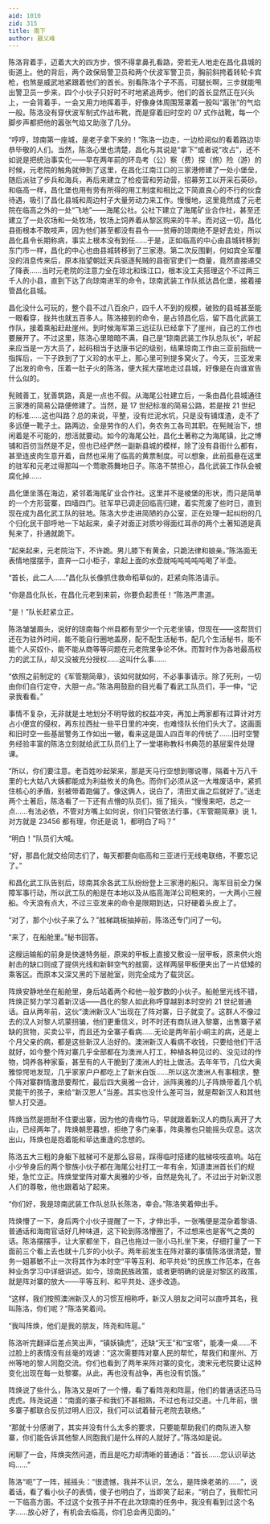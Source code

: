 ```yaml
---
aid: 1010
zid: 315
title: 南下
author: 聂义峰
---
```


陈洛背着手，迈着大大的四方步，恨不得拿鼻孔看路，旁若无人地走在昌化县城的街道上。他的背后，两个政保局警卫员和两个伏波军警卫员，胸前斜挎着转轮卡宾枪，也煞是威武地紧跟着他们的首长。别看陈洛个子不高，可腿长啊，三步就能甩出警卫员一步来，四个小伙子只好时不时地紧追两步。他们的首长显然正在兴头上，一会背着手，一会又用力地挥着手，好像身体周围笼罩着一股叫“嚣张”的气焰一般。陈洛没有穿伏波军制式作战布靴，而是穿着旧时空的 07 式作战靴，每一个脚步声都把他的嚣张气焰又助涨了几分。

“哼哼，琼南第一座城，是老子拿下来的！”陈洛一边走，一边检阅似的看着路边毕恭毕敬的人们。当然，陈洛心里也清楚，昌化与其说是“拿下”或者说“攻占”，还不如说是把统治事实化——早在两年前的环岛考（公）察（费）探（旅）险（游）的时候，元老院的触角就伸到了这里，在昌化江南江口的三家港修建了一处小堡垒，随后派驻了步兵和海兵，再后来建立了检疫营和劳动营，招募劳工以开采石英砂。和临高一样，昌化堡也用有劳有所得的用工制度和相比之下简直良心的不行的伙食待遇，吸引了昌化县城和周边村子大量劳动力来工作。慢慢地，这里竟然成了元老院在临高之外的一处“飞地”——海尾公社。公社下建立了海尾矿业合作社，甚至还建立了一处农场和一处牧场，牧场上饲养着从黎区购来的牛羊。而对这一切，昌化县衙根本不敢吱声，因为他们甚至都没有县令——贫瘠的琼南绝不是好去处，所以昌化县令长期称病，事实上根本没有到任……于是，正如临高的中心由县城转移到东门市一样，昌化的中心也由县城转移到了三家港。第二次反围剿，何如宾全军覆没的消息传来后，原本指望朝廷天兵驱逐髡贼的县衙官吏们一商量，竟然直接递交了降表……当时元老院的注意力全在琼北和珠江口，根本没工夫搭理这个不过两三千人的小县，直到下达了向琼南进军的命令，琼南武装工作队抵达昌化堡，接着接管昌化县城。

昌化没什么可玩的，整个县不过八百余户，四千人不到的规模，破败的县城甚至能一眼看穿，拢共也就五百多人。陈洛接到的命令，是占领昌化后，留下昌化武装工作队，接着乘船赶赴崖州。到时候海军第三远征队已经拿下了崖州，自己的工作也要展开了。不过这里，陈洛心里暗暗不满，自己是“琼南武装工作队总队长”，听起来应当是一方大员了，起码相当于达康书记的级别，结果琼南工作由三亚前指统一指挥后，一下子跌到了丁义珍的水平上，那心里可别提多窝火了。今天，三亚发来了出发的命令，压着一肚子火的陈洛，便大摇大摆地走过县城，好像是在向谁宣告什么似的。

髡贼善工，犹善筑路，真是一点也不假。从海尾公社建立后，一条由昌化县城通往三家港的简易公路便修建了。当然，是 17 世纪标准的简易公路，若是按 21 世纪的标准……这也叫路？总的来说，平整，没有烂泥水坑，只是没有铺煤渣，走不了多远便一靴子土。路两边，全是劳作的人们，务农务工各司其职。在髡贼治下，想闲着是不可能的，想活就要动。如今的海尾公社，昌化土著称之为海尾镇，比之博铺和百仞当然是不足，但也已经俨然一副新县城的模样，除了没有县衙什么都有，甚至连皮肉生意开着，自然也采用了临高的黄票制度。可以想象，此前孤悬在这里的驻军和元老过得那叫一个莺歌燕舞地日子。陈洛不禁担心，昌化武装工作队会被腐化掉……

昌化堡坐落在海边，紧邻着海尾矿业合作社。这里并不是棱堡的形状，而只是简单的一个方形营寨，四墙四门。驻军早已调走回临高归建，着实荒废了些时日，直到现在成为昌化武工队的驻地。陈洛大步走进简陋的办公室，正在处理一起纠纷的几个归化民干部呼地一下站起来，桌子对面正对质吵得面红耳赤的两个土著知道是真髡来了，扑通就跪下。

“起来起来，元老院治下，不许跪。男儿膝下有黄金，只跪法律和娘亲。”陈洛面无表情地摆摆手，直奔一口小柜子，拿起上面的水壶就吨吨吨吨吨喝了半壶。

“首长，此二人……”昌化队长像抓住救命稻草似的，赶紧向陈洛请示。

“你是昌化队长，在昌化元老到来前，你要负起责任！”陈洛严肃道。

“是！”队长赶紧立正。

陈洛皱皱眉头，说好的琼南每个州县都有至少一个元老坐镇，但现在——这帮货们还在为驻外时间，能不能自行圈地盖房，配不配生活秘书，配几个生活秘书，能不能个人买奴仆，能不能从商等等问题在元老院里争论不休。而暂时作为各地最高权力的武工队，却又没被充分授权……这叫什么事……

“依照之前制定的《军管期简章》，该如何就如何，不必事事请示。除了死刑，一切由你们自行定夺，大胆一点。”陈洛用鼓励的目光看了看武工队员们，手一伸，“记录我看看。”

事情不复杂，无非就是土地划分不明导致的权益冲突，再加上两家都有过算计对方占小便宜的侵权，再东拉西扯一些平日里的冲突，也难怪队长他们头大了。这画面和旧时空一些基层警务工作如出一辙，看来这是国人四百年的传统了……旧时空警务经验丰富的陈洛立刻就给武工队员们上了一堂堪称教科书典范的基层案件处理课。

“所以，你们要注意。老百姓吵起架来，那是天马行空想到哪说哪，隔着十万八千里的七大姑八大姨都能成为利益攸关的角色。而你们必须从这一大堆废话中，紧抓住核心的矛盾，别被带着跑偏了。像这俩人，说白了，清田丈亩之后就好了。”送走两个土著后，陈洛看了一下还有点懵的队员们，摇了摇头，“慢慢来吧，总之一点……有法必依，不管对方嘴上如何说，你们只管依法行事，《军管期简章》说 1，对方就是 23456 都有理，你还是说 1，都明白了吗？”

“明白！”队员们大喊。

“好，那昌化就交给同志们了，每天都要向临高和三亚进行无线电联络，不要忘记了。”

和昌化武工队告别后，琼南其余各武工队纷纷登上三家港的船只。海军目前全力保障军事行动，所以武工队的船是在本地以及从临高海洋公司租来的，一大两小三艘船。今天浪有点大，不过三亚发来的命令是限期到达，只好硬着头皮上了。

“对了，那个小伙子来了么？”舷梯跳板抽掉前，陈洛还专门问了一句。

“来了，在船舱里。”秘书回答。

这艘运输船的前身是快速特务艇，原来的甲板上直接又敷设一层甲板，原来供火炮射击的缺口则成了提供光线和新鲜空气的舷窗，这样两层甲板便夹出了一片低矮的乘客区。而原本又深又黑的下层舱室，则完全成为了载货区。

阵焕安静地坐在船舱里，身后站着两个和他一般岁数的小伙子。船舱里光线不错，阵焕正努力学习着新汉话——昌化的黎人如此称呼穿越到本时空的 21 世纪普通话。自从两年前，这伙“澳洲新汉人”出现在了阵对寨，日子就变了。这群人不像过去的汉人对黎人坑蒙拐骗，他们更重信义，时不时还有商队进入黎寨，出售寨子紧缺的货物，买卖公平，而且还为全寨子看病……无论是两年前小峒主的病，还是上个月父亲的病，都是这些新汉人治好的。澳洲新汉人看病不收钱，只要给他们干活就好，如今整个阵对寨几乎全部都在为澳洲人打工，种植各种见过的、没见过的作物，饲养各种家畜，甚至有的人干脆到了澳洲人的社上做活。去年年节，几位大奥雅惊愕地发现，几乎家家户户都吃上了新米白饭……所以这次澳洲人有事相求，整个阵对寨群情激昂要帮忙，最后四大奥雅一合计，派阵奥雅的儿子阵焕带着几个机灵能干的孩子，来给“新汉恩人”当差。其实也没什么差可当，就是帮新汉人和其他黎人打交道。

阵焕当然是摁耐不住要出寨，因为他的青梅竹马，早就跟着新汉人的商队离开了大山，已经两年了。阵焕朝思暮想，拒绝了多门亲事，阵奥雅也只能摇头叹息。这次出山，阵焕也是抱着能和荜达重逢的念想的。

陈洛五大三粗的身躯下舷梯可不是那么容易，踩得临时搭建的舷梯吱吱直响。站在小少爷身后的两个黎族小伙子都在海尾公社打工一年有余，知道澳洲首长们的规矩，急忙立正。阵焕堂堂阵对寨大奥雅的少爷，自然是免礼了。不过出于对新汉恩人们的尊敬，他也跟着站了起来。

“你们好，我是琼南武装工作队总队长陈洛，幸会。”陈洛笑着伸出手。

阵焕懵了一下，身后两个小伙子提醒了一下，才伸出手，一张嘴便是混杂着黎语、普通话和海南官话好几种味道，这下轮到陈洛懵圈了，不过想来也是客气之类的话。陈洛摆摆手，让大家都坐下，自己也拖过一张小马扎坐下来，仔细打量了一下面前三个看上去也就十几岁的小伙子。两年前发生在阵对寨的事情陈洛很清楚，警务一姐慕敏不止一次将其作为本时空“平等互利、和平共处”的民族工作范本，在各种业务学习中详细讲述。如今，琼南民族政策，或者更明确的说是对黎区的政策，就是阵对寨的放大——平等互利、和平共处、逐步改造。

“这样，我们按照澳洲新汉人的习惯互相称呼，新汉人朋友之间可以直呼其名，我叫陈洛，你们呢？”陈洛笑着问。

“我叫阵焕，他们是我的朋友，阵尧和阵扈。”

陈洛听完翻译后差点笑出声，“镇妖镇虎”，还缺“天王”和“宝塔”，能凑一桌……不过脸上的表情没有丝毫的戏谑：“这次需要阵对寨人民的帮忙，帮我们和崖州、万州等地的黎人同胞交流。你们也看到了两年来阵对寨的变化，澳宋元老院要让这种变化出现在每一处黎寨。从此，再也没有战争，再也没有饥饿。”

阵焕说了些什么，陈洛又是听了一个懵，看了看阵尧和阵扈，他们的普通话还马马虎虎。阵尧说道：“南面的寨子和我们不甚相熟，不过也有过交道。十几年前，很多寨子都联合反抗过明人旧汉，我们可以试着替元老院去联络。”

“那就十分感谢了，其实并没有什么太多的要求，只要能帮助我们的商队进入黎寨，你们能告诉其他黎人同胞我们是什么样的人就好了。”陈洛如是说。

闲聊了一会，阵焕突然问道，而且是吃力却清晰的普通话：“首长……您认识荜达吗……”

陈洛“呃”了一阵，摇摇头：“很遗憾，我并不认识，怎么，是阵焕老弟的……”，说着话，看了看小伙子的表情，傻子也明白了，当即笑了起来，“明白了，我帮忙问一下临高方面。不过这个女孩子并不在此次琼南的任务中，我没有看到过这个名字……放心好了，有机会去临高，你们总会再见面的。”
